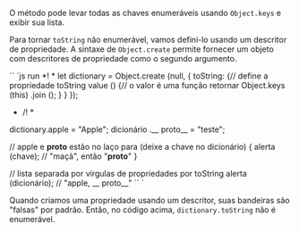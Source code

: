 
O método pode levar todas as chaves enumeráveis ​​usando `Object.keys` e exibir sua lista.

Para tornar `toString` não enumerável, vamos defini-lo usando um descritor de propriedade. A sintaxe de `Object.create` permite fornecer um objeto com descritores de propriedade como o segundo argumento.

`` `js run
*! *
let dictionary = Object.create (null, {
toString: {// define a propriedade toString
value () {// o valor é uma função
retornar Object.keys (this) .join ();
}
}
});
* /! *

dictionary.apple = "Apple";
dicionário .__ proto__ = "teste";

// apple e __proto__ estão no laço
para (deixe a chave no dicionário) {
alerta (chave); // "maçã", então "__proto__"
}

// lista separada por vírgulas de propriedades por toString
alerta (dicionário); // "apple, __ proto__"
`` `

Quando criamos uma propriedade usando um descritor, suas bandeiras são "falsas" por padrão. Então, no código acima, `dictionary.toString` não é enumerável.
